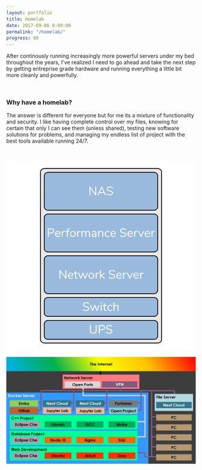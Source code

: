 ```yaml
---
layout: portfolio
title: Homelab
date: 2017-09-06 8:00:00
permalink: "/homelab/"
progress: 60
---
```



After continously running increasingly more powerful servers under my bed throughout the years, I've realized I need to go ahead and take the next step by getting entreprise grade hardware and running everything a little bit more cleanly and powerfully.

<br>

### Why have a homelab?
The answer is different for everyone but for me its a mixture of functionality and security. I like having complete control over my files, knowing for certain that only I can see them (unless shared), testing new software solutions for problems, and managing my endless list of project with the best tools available running 24/7.

<br>


![Structure Diagram](/assets/img/portfolio/homelab/server.png)

![Network Diagram](/assets/img/portfolio/homelab/network.jpg)